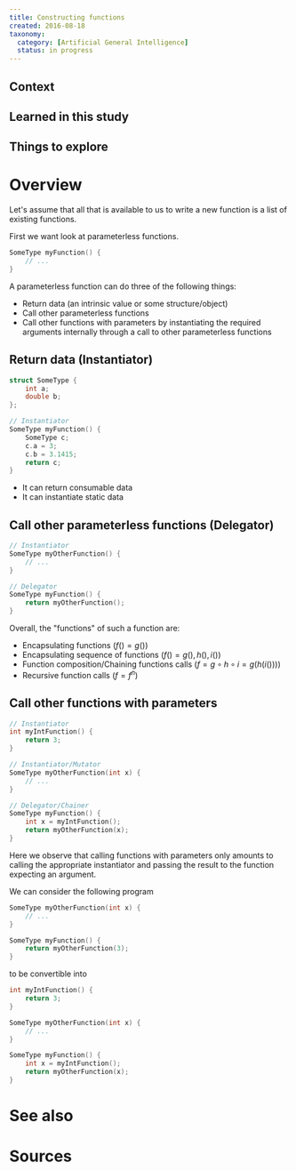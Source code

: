 ```yaml
---
title: Constructing functions
created: 2016-08-18
taxonomy:
  category: [Artificial General Intelligence]
  status: in progress
---
```


## Context

## Learned in this study

## Things to explore

# Overview
Let's assume that all that is available to us to write a new function is a list of existing functions.

First we want look at parameterless functions.

```cpp
SomeType myFunction() {
	// ...
}
```

A parameterless function can do three of the following things:
* Return data (an intrinsic value or some structure/object)
* Call other parameterless functions
* Call other functions with parameters by instantiating the required arguments internally through a call to other parameterless functions

## Return data (Instantiator)
```cpp
struct SomeType {
	int a;
	double b;
};

// Instantiator
SomeType myFunction() {
	SomeType c;
	c.a = 3;
	c.b = 3.1415;
	return c;
}
```

* It can return consumable data
* It can instantiate static data

## Call other parameterless functions (Delegator)
```cpp
// Instantiator
SomeType myOtherFunction() {
	// ...
}

// Delegator
SomeType myFunction() {
	return myOtherFunction();
}
```

Overall, the "functions" of such a function are:
* Encapsulating functions ($f() = g()$)
* Encapsulating sequence of functions ($f() = g(),h(),i()$)
* Function composition/Chaining functions calls ($f = g \circ h \circ i = g(h(i()))$)
* Recursive function calls ($f = f^n$)

## Call other functions with parameters
```cpp
// Instantiator
int myIntFunction() {
	return 3;
}

// Instantiator/Mutator
SomeType myOtherFunction(int x) {
	// ...
}

// Delegator/Chainer
SomeType myFunction() {
	int x = myIntFunction();
	return myOtherFunction(x);
}
```

Here we observe that calling functions with parameters only amounts to calling the appropriate instantiator and passing the result to the function expecting an argument.

We can consider the following program

```cpp
SomeType myOtherFunction(int x) {
	// ...
}

SomeType myFunction() {
	return myOtherFunction(3);
}
```

to be convertible into

```cpp
int myIntFunction() {
	return 3;
}

SomeType myOtherFunction(int x) {
	// ...
}

SomeType myFunction() {
	int x = myIntFunction();
	return myOtherFunction(x);
}
```

# See also

# Sources